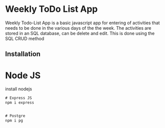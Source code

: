 # Weekly ToDo List App

Weekly Todo-List App is a basic javascript app for entering of activities that needs to be done in the various days of the the week. The activities are stored in an SQL database, can be delete and edit. This is done using the SQL CRUD method

## Installation

# Node JS
install nodejs

```javascript
# Express JS
npm i express


# Postgre
npm i pg

